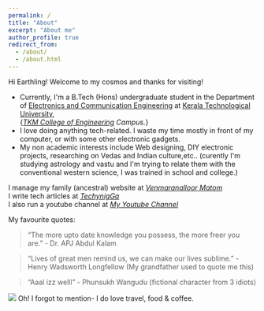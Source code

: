 ```yaml
---
permalink: /
title: "About"
excerpt: "About me"
author_profile: true
redirect_from: 
  - /about/
  - /about.html
---
```


Hi Earthling! Welcome to my cosmos and thanks for visiting!  

- Currently, I'm a B.Tech (Hons) undergraduate student in the Department of [Electronics and Communication Engineering](http://tkmce.ac.in/?department-info=electronics-communication-engineering) at [Kerala Technological University](https://ktu.edu.in/),   
{_[TKM College of Engineering](https://en.wikipedia.org/wiki/Thangal_Kunju_Musaliar_College_of_Engineering) Campus._}
- I love doing anything tech-related. I waste my time mostly in front of my computer, or with some other electronic gadgets.
- My non academic interests include Web designing, DIY electronic projects, researching on Vedas and Indian culture,etc.. (curently I'm studying astrology and vastu and I'm trying to relate them with the conventional western science, I was trained in school and college.)

I manage my family (ancestral) website at [_Venmaranalloor Matom_](http://www.vedicfarm.in)  
I write tech articles at [_TechynigGa_](http://www.techynig.ga)  
I also run a youtube channel at [_My Youtube Channel_](https://www.youtube.com/channel/UC5loeOXaEJqgJfLdVznb0xQ)
   
My favourite quotes:
>  “The more upto date knowledge you possess, the more freer you are.”
                                              - Dr. APJ Abdul Kalam
   
>  “Lives of great men remind us, we can make our lives sublime.”
                                        - Henry Wadsworth Longfellow (My grandfather used to quote me this)
   
>  “Aaal izz welll”
                                                - Phunsukh Wangudu (fictional character from 3 idiots)

![](https://lh3.googleusercontent.com/YStoJyS9aOGR8Y32kBmHzLmx-K9ZpWLeqXPOMzkOWOwkzcVQ2x0-wTpoFyuj1U2VIwGcgItB-D1m8heV_k3VKdYDqGp59iKcAL6d5uBcxbdyCPBPEpIve12cpUT-i8HWRLDF8MTT-g=w1920-h1080)
Oh! I forgot to mention- I do love travel, food & coffee.
